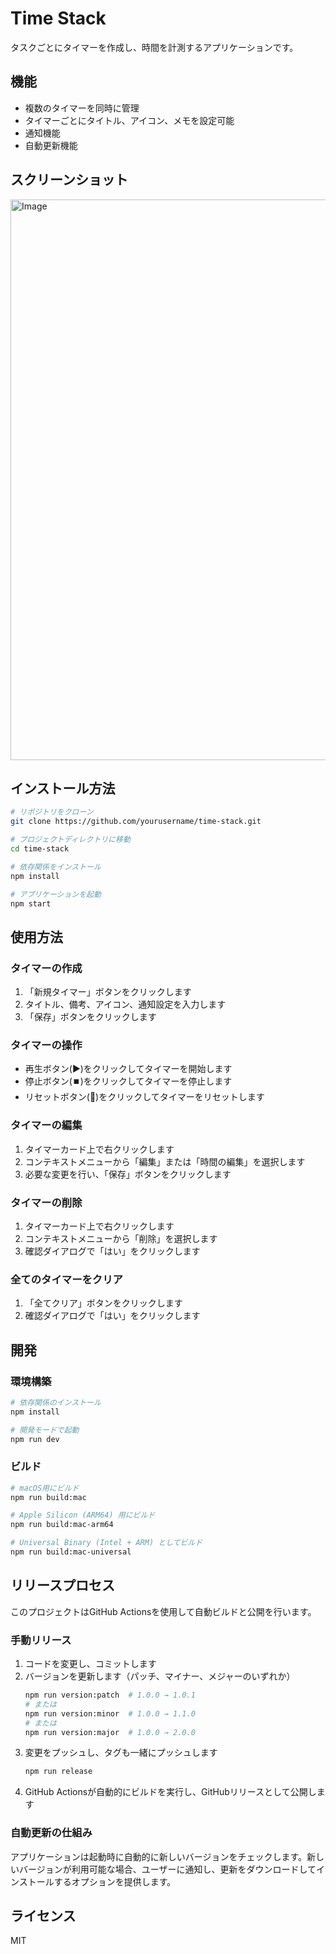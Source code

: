 # Time Stack

タスクごとにタイマーを作成し、時間を計測するアプリケーションです。

## 機能

- 複数のタイマーを同時に管理
- タイマーごとにタイトル、アイコン、メモを設定可能
- 通知機能
- 自動更新機能

## スクリーンショット

<img width="897" alt="Image" src="https://github.com/user-attachments/assets/3194c9cc-9b2f-4ab8-8faf-88f10efe26f3" />

## インストール方法

```bash
# リポジトリをクローン
git clone https://github.com/yourusername/time-stack.git

# プロジェクトディレクトリに移動
cd time-stack

# 依存関係をインストール
npm install

# アプリケーションを起動
npm start
```

## 使用方法

### タイマーの作成

1. 「新規タイマー」ボタンをクリックします
2. タイトル、備考、アイコン、通知設定を入力します
3. 「保存」ボタンをクリックします

### タイマーの操作

- 再生ボタン(▶️)をクリックしてタイマーを開始します
- 停止ボタン(⏹️)をクリックしてタイマーを停止します
- リセットボタン(🔄)をクリックしてタイマーをリセットします

### タイマーの編集

1. タイマーカード上で右クリックします
2. コンテキストメニューから「編集」または「時間の編集」を選択します
3. 必要な変更を行い、「保存」ボタンをクリックします

### タイマーの削除

1. タイマーカード上で右クリックします
2. コンテキストメニューから「削除」を選択します
3. 確認ダイアログで「はい」をクリックします

### 全てのタイマーをクリア

1. 「全てクリア」ボタンをクリックします
2. 確認ダイアログで「はい」をクリックします

## 開発

### 環境構築

```bash
# 依存関係のインストール
npm install

# 開発モードで起動
npm run dev
```

### ビルド

```bash
# macOS用にビルド
npm run build:mac

# Apple Silicon (ARM64) 用にビルド
npm run build:mac-arm64

# Universal Binary (Intel + ARM) としてビルド
npm run build:mac-universal
```

## リリースプロセス

このプロジェクトはGitHub Actionsを使用して自動ビルドと公開を行います。

### 手動リリース

1. コードを変更し、コミットします
2. バージョンを更新します（パッチ、マイナー、メジャーのいずれか）
   ```bash
   npm run version:patch  # 1.0.0 → 1.0.1
   # または
   npm run version:minor  # 1.0.0 → 1.1.0
   # または
   npm run version:major  # 1.0.0 → 2.0.0
   ```
3. 変更をプッシュし、タグも一緒にプッシュします
   ```bash
   npm run release
   ```
4. GitHub Actionsが自動的にビルドを実行し、GitHubリリースとして公開します

### 自動更新の仕組み

アプリケーションは起動時に自動的に新しいバージョンをチェックします。新しいバージョンが利用可能な場合、ユーザーに通知し、更新をダウンロードしてインストールするオプションを提供します。

## ライセンス

MIT 
